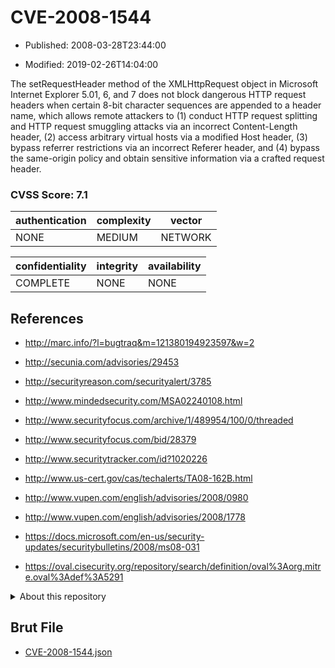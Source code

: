 # CVE-2008-1544

- Published: 2008-03-28T23:44:00

- Modified: 2019-02-26T14:04:00

The setRequestHeader method of the XMLHttpRequest object in Microsoft Internet Explorer 5.01, 6, and 7 does not block dangerous HTTP request headers when certain 8-bit character sequences are appended to a header name, which allows remote attackers to (1) conduct HTTP request splitting and HTTP request smuggling attacks via an incorrect Content-Length header, (2) access arbitrary virtual hosts via a modified Host header, (3) bypass referrer restrictions via an incorrect Referer header, and (4) bypass the same-origin policy and obtain sensitive information via a crafted request header.

### CVSS Score: **7.1**

| authentication | complexity | vector |
| --- | --- | --- |
| NONE | MEDIUM | NETWORK |

| confidentiality | integrity | availability |
| --- | --- | --- |
| COMPLETE | NONE | NONE |

## References

* http://marc.info/?l=bugtraq&m=121380194923597&w=2

* http://secunia.com/advisories/29453

* http://securityreason.com/securityalert/3785

* http://www.mindedsecurity.com/MSA02240108.html

* http://www.securityfocus.com/archive/1/489954/100/0/threaded

* http://www.securityfocus.com/bid/28379

* http://www.securitytracker.com/id?1020226

* http://www.us-cert.gov/cas/techalerts/TA08-162B.html

* http://www.vupen.com/english/advisories/2008/0980

* http://www.vupen.com/english/advisories/2008/1778

* https://docs.microsoft.com/en-us/security-updates/securitybulletins/2008/ms08-031

* https://oval.cisecurity.org/repository/search/definition/oval%3Aorg.mitre.oval%3Adef%3A5291

<details>
<summary>About this repository</summary> 

  This repository is part of the project [Live Hack CVE](https://github.com/Live-Hack-CVE). Main website can be found [www.live-hack.org](https://www.live-hack.org) 
  
  Made by [Sn0wAlice](https://github.com/Sn0wAlice) for the people that care about security and need to have a feed of the latest CVEs. Hope you enjoy it, don't forget to star the repo and follow me on [Twitter](https://twitter.com/Sn0wAlice) and [Github](https://github.com/Sn0wAlice). And that is my [personnal website](https://www.alice-snow.me/)

  - [Home Page](https://github.com/Live-Hack-CVE)
  - [Framework](https://github.com/Live-Hack-CVE/cve-framework)
  - [CVE database](https://github.com/Live-Hack-CVE/full_database)
  - [Changelog](https://github.com/Live-Hack-CVE/Changelog)
</details>

## Brut File

* [CVE-2008-1544.json](https://raw.githubusercontent.com/Live-Hack-CVE/full_database/main/cves/2008/CVE-2008-1544.json)

